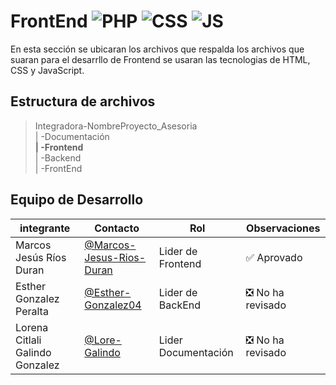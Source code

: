 # FrontEnd ![PHP](https://img.shields.io/badge/HTML5-E34F26?style=for-the-badge&logo=html5&logoColor=white) ![CSS](    https://img.shields.io/badge/CSS-239120?&style=for-the-badge&logo=css3&logoColor=white)  ![JS](https://img.shields.io/badge/JavaScript-F7DF1E?style=for-the-badge&logo=javascript&logoColor=black)

En esta sección se ubicaran los archivos que respalda los archivos que suaran para el desarrllo de Frontend se usaran las tecnologias de HTML, CSS y JavaScript.

## Estructura de archivos 


>Integradora-NombreProyecto_Asesoria <br>
>| -Documentación <br>
>**| -Frontend** <br>
>| -Backend <br>
>| -FrontEnd

## Equipo de Desarrollo
|integrante|Contacto|Rol|Observaciones|
|-----------|-------|---|-------------|
|Marcos Jesús Ríos Duran|[@Marcos-Jesus-Rios-Duran](https://github.com/Marcos-Jesus-Rios-Duran)|Lider de Frontend| ✅ Aprovado|v
|Esther Gonzalez Peralta|[@Esther-Gonzalez04](https://github.com/Esther-Gonzalez04)|Lider de BackEnd| ❎ No ha revisado|
|Lorena Citlali Galindo Gonzalez|[@Lore-Galindo](https://github.com/Lore-Galindo)|Lider Documentación|❎ No ha revisado|

